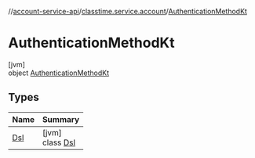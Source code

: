 //[account-service-api](../../../index.md)/[classtime.service.account](../index.md)/[AuthenticationMethodKt](index.md)

# AuthenticationMethodKt

[jvm]\
object [AuthenticationMethodKt](index.md)

## Types

| Name | Summary |
|---|---|
| [Dsl](-dsl/index.md) | [jvm]<br>class [Dsl](-dsl/index.md) |
